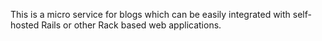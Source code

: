 This is a micro service for blogs which can be easily integrated with self-hosted Rails or other Rack based web applications.
